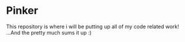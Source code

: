 # Pinker

This repository is where i will be putting up all of my code related work!
...And the pretty much sums it up :)
